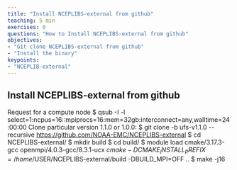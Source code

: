 ```yaml
---
title: "Install NCEPLIBS-external from github"
teaching: 5 min
exercises: 0
questions: "How to Install NCEPLIBS-external from github"
objectives:
- "Git clone NCEPLIBS-external from github"
- "Install the binary"
keypoints:
- "NCEPLIB-external"
---
```


## Install NCEPLIBS-external from github

Request for a compute node
$ qsub -I -l select=1:ncpus=16::mpiprocs=16:mem=32gb:interconnect=any,walltime=24:00:00
Clone particular version 1.1.0 or 1.0.0:
$ git clone -b ufs-v1.1.0 --recursive https://github.com/NOAA-EMC/NCEPLIBS-external
$ cd NCEPLIBS-external/
$ mkdir build
$ cd build/
$ module load cmake/3.17.3-gcc openmpi/4.0.3-gcc/8.3.1-ucx 
$cmake -DCMAKE_INSTALL_PREFIX=/home/$USER/NCEPLIBS-external/build -DBUILD_MPI=OFF ..
$ make -j16
